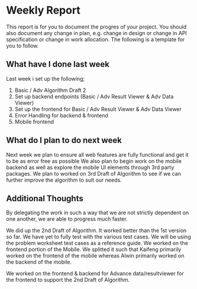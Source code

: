 # Weekly Report

This report is for you to document the progres of your project. You should also document any change in plan, e.g. change in design or change in API specification or change in work allocation. The following is a template for you to follow.

## What have I done last week

Last week i set up the following;
1. Basic / Adv Algorithm Draft 2
2. Set up backend endpoints (Basic / Adv Result Viewer & Adv Data Viewer)
3. Set up the frontend for Basic / Adv Result Viewer & Adv Data Viewer
4. Error Handling for backend & frontend
5. Mobile frontend

## What do I plan to do next week

Next week we plan to ensure all web features are fully functional and get it to be as error free as possible
We also plan to begin work on the mobile backend as well as explore the mobile UI elements through 3rd party packages. We plan to worked on 3rd Draft of Algorithm to see if we can further improve the algorithm to suit our needs. 

## Additional Thoughts

By delegating the work in such a way that we are not strictly dependent on one another, we are able to progress much faster.

We did up the 2nd Draft of Algorithm. It worked better than the 1st version so far. We have yet to fully test with the various test cases. We will be using the problem worksheet test cases as a reference guide. We worked on the frontend portion of the Mobile. We splitted it such that Kaifeng primarily worked on the frontend of the mobile whereas Alwin primarily worked on the backend of the mobile.

We worked on the frontend & backend for Advance data/resultviewer for the frontend to support the 2nd Draft of Algorithm.